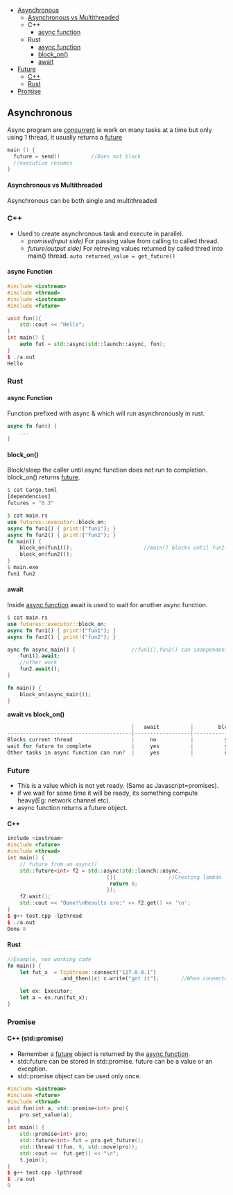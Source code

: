 - [Asynchronous](#as)
  - [Asynchronous vs Multithreaded](#vs1)
  - C++
    - [async function](#a1)
  - Rust 
    - [async function](#afun)
    - [block_on()](#bo)
    - [await](#aw)
- [Future](#fut)
  - [C++](#fc)
  - [Rust](#fr)
- [Promise](#p)


<a name=as></a>
## Asynchronous
Async program are [concurrent](#con) ie work on many tasks at a time but only using 1 thread, it usually returns a [future](#fut)
```c
main () {
  future = send()          //Does not block
  //execution resumes
}
```
<a name=vs1></a>
#### Asynchronous vs Multithreaded
Asynchronous can be both single and multithreaded

### C++
- Used to create asynchronous task and execute in parallel.
  - *promise(input side)* For passing value from calling to called thread.
  - *future(output side)* For retreving values returned by called thred into main() thread. `auto returned_value = get_future()`

<a name=a1></a>
#### async Function
```cpp
#include <iostream>
#include <thread>
#include <iostream>
#include <future>

void fun(){
    std::cout << "Hello";
}
int main() {
    auto fut = std::async(std::launch::async, fun);
}
$ ./a.out
Hello
```

### Rust
<a name=afun></a>
#### async Function
Function prefixed with async & which will run asynchronously in rust.
```rs
async fn fun() {
    ...
}
```

<a name=bo></a>
#### block_on() 
Block/sleep the caller until async function does not run to completion. block_on() returns [future](/Languages/Programming_Languages/Rust/Triat_Interface).
```rs
$ cat Cargo.toml
[dependencies]
futures = "0.3"

$ cat main.rs
use futures::executor::block_on;
async fn fun1() { print!("fun1"); }
async fn fun2() { print!("fun2"); }
fn main() {
    block_on(fun1());                       //main() blocks until fun1(),fun2() does not compelte
    block_on(fun2());
}
$ main.exe
fun1 fun2
```

<a name=aw></a>
#### await
Inside [async function](#afun) await is used to wait for another async function.
```rs
$ cat main.rs
use futures::executor::block_on;
async fn fun1() { print!("fun1"); }
async fn fun2() { print!("fun2"); }

aync fn async_main() {                  //fun1(),fun2() can independently execute. async_main() can run other tasks independently as well.
    fun1().await;
    //other work
    fun2.await();
}

fn main() {
    block_on(async_main());
}
```
**await vs block_on()** 
```c
                                        |   await          |        block_on()    |
----------------------------------------|------------------|----------------------|
Blocks current thread                   |     no           |          yes         |
wait for future to complete             |     yes          |          yes         |
Other tasks in async function can run?  |     yes          |          no          |
```

<a name=fut></a>
### Future
- This is a value which is not yet ready. (Same as Javascript=promises). 
- if we wait for some time it will be ready, its something compute heavy(Eg: network channel etc).
- async function returns a future object.
<a name=fc></a>
#### C++
```cpp
include <iostream>
#include <future>
#include <thread>
int main() {
    // future from an async()
    std::future<int> f2 = std::async(std::launch::async,
                                []{                 //Creating lambda
                                 return 8;
                                });
    f2.wait();
    std::cout << "Done!\nResults are:" << f2.get() << '\n';
}
$ g++ test.cpp -lpthread
$ ./a.out
Done 8
```

<a name=fr></a>
#### Rust
```rs
//Example, non working code
fn main() {
    let fut_x  = TcpStream::connect("127.0.0.1")
                 .and_then(|c| c.write("got it");       //When connected write this

    let ex: Executor;
    let a = ex.run(fut_x);
}
```

<a name=p></a>
### Promise
<a name=pc></a>
#### C++ (std::promise)
- Remember a [future](#fut) object is returned by the [async function](#as).
- std::future can be stored in std::promise. future can be a value or an exception.
- std::promise object can be used only once.
```cpp
#include <iostream>
#include <future>
#include <thread>
void fun(int a, std::promise<int> pro){
    pro.set_value(a);
}
int main() {
    std::promise<int> pro;
    std::future<int> fut = pro.get_future();
    std::thread t(fun, 9, std::move(pro));
    std::cout <<  fut.get() << "\n";
    t.join();
}
$ g++ test.cpp -lpthread
$ ./a.out
9
```
